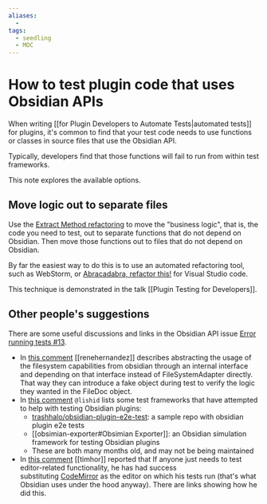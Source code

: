 ```yaml
---
aliases: 
  -
tags:
  - seedling
  - MOC
---
```

# How to test plugin code that uses Obsidian APIs

When writing [[for Plugin Developers to Automate Tests|automated tests]] for plugins, it's common to find that your test code needs to use functions or classes in source files that use the Obsidian API.

Typically, developers find that those functions will fail to run from within test frameworks.

This note explores the available options.

## Move logic out to separate files

Use the [Extract Method refactoring](https://refactoring.guru/extract-method) to move the "business logic", that is, the code you need to test, out to separate functions that do not depend on Obsidian. Then move those functions out to files that do not depend on Obsidian.

By far the easiest way to do this is to use an automated refactoring tool, such as WebStorm, or [Abracadabra, refactor this!](https://marketplace.visualstudio.com/items?itemName=nicoespeon.abracadabra) for Visual Studio code.

This technique is demonstrated in the talk [[Plugin Testing for Developers]].

## Other people's suggestions

There are some useful discussions and links in the Obsidian API issue [Error running tests #13](https://github.com/obsidianmd/obsidian-api/issues/13).

- In [this comment](https://github.com/obsidianmd/obsidian-api/issues/13#issuecomment-819035670) [[renehernandez]] describes abstracting the usage of the filesystem capabilities from obsidian through an internal interface and depending on that interface instead of FileSystemAdapter directly. That way they can introduce a fake object during test to verify the logic they wanted in the FileDoc object.
- In [this comment](https://github.com/obsidianmd/obsidian-api/issues/13#issuecomment-880504457) `@lishid` lists some test frameworks that have attempted to help with testing Obsidian plugins:
    - [trashhalo/obsidian-plugin-e2e-test](https://github.com/trashhalo/obsidian-plugin-e2e-test): a sample repo with obsidian plugin e2e tests
    - [[obsimian-exporter#Obsimian Exporter]]: an Obsidian simulation framework for testing Obsidian plugins
    - These are both many months old, and may not be being maintained
- In [this comment](https://github.com/obsidianmd/obsidian-api/issues/13#issuecomment-1003880942) [[timhor]] reported that If anyone just needs to test editor-related functionality, he has had success substituting [CodeMirror](https://codemirror.net/doc/manual.html) as the editor on which his tests run (that's what Obsidian uses under the hood anyway). There are links showing how he did this.

